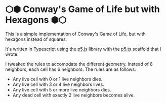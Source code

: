 # ⬡⬢ Conway's Game of Life but with Hexagons ⬢⬡

This is a simple implementation of Conway's Game of Life, but with hexagons instead of squares.

 It's written in Typescript using the [p5.js](https://p5js.org/) library with the [p5.ts](https://github.com/jlannoo/p5.ts) scaffold that I wrote.

I tweaked the rules to accomodate the different geometry. Instead of 8 neighbors, each cell has 6 neighbors. The rules are as follows:
- Any live cell with 0 or 1 live neighbors dies.
- Any live cell with 3 or 4 live neighbors lives.
- Any live cell with 5 or more live neighbors dies.
- Any dead cell with exactly 2 live neighbors becomes alive.
